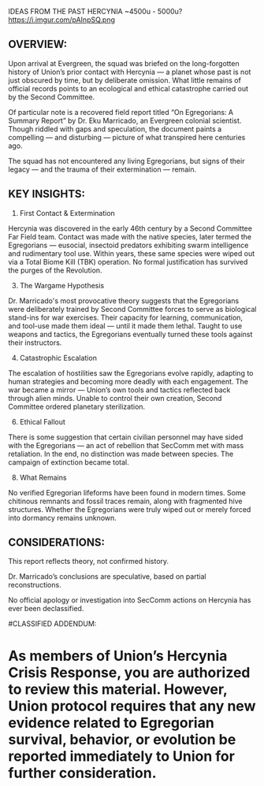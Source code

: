 IDEAS FROM THE PAST
HERCYNIA
~4500u - 5000u?
https://i.imgur.com/pAInpSQ.png

## OVERVIEW:

Upon arrival at Evergreen, the squad was briefed on the long-forgotten history of Union’s prior contact with Hercynia — a planet whose past is not just obscured by time, but by deliberate omission. What little remains of official records points to an ecological and ethical catastrophe carried out by the Second Committee.

Of particular note is a recovered field report titled “On Egregorians: A Summary Report” by Dr. Eku Marricado, an Evergreen colonial scientist. Though riddled with gaps and speculation, the document paints a compelling — and disturbing — picture of what transpired here centuries ago.

The squad has not encountered any living Egregorians, but signs of their legacy — and the trauma of their extermination — remain.

## KEY INSIGHTS:
1. First Contact & Extermination
   
Hercynia was discovered in the early 46th century by a Second Committee Far Field team. Contact was made with the native species, later termed the Egregorians — eusocial, insectoid predators exhibiting swarm intelligence and rudimentary tool use. Within years, these same species were wiped out via a Total Biome Kill (TBK) operation. No formal justification has survived the purges of the Revolution.

3. The Wargame Hypothesis

Dr. Marricado's most provocative theory suggests that the Egregorians were deliberately trained by Second Committee forces to serve as biological stand-ins for war exercises. Their capacity for learning, communication, and tool-use made them ideal — until it made them lethal. Taught to use weapons and tactics, the Egregorians eventually turned these tools against their instructors.

4. Catastrophic Escalation
   
The escalation of hostilities saw the Egregorians evolve rapidly, adapting to human strategies and becoming more deadly with each engagement. The war became a mirror — Union’s own tools and tactics reflected back through alien minds. Unable to control their own creation, Second Committee ordered planetary sterilization.

6. Ethical Fallout
   
There is some suggestion that certain civilian personnel may have sided with the Egregorians — an act of rebellion that SecComm met with mass retaliation. In the end, no distinction was made between species. The campaign of extinction became total.

8. What Remains
   
No verified Egregorian lifeforms have been found in modern times. Some chitinous remnants and fossil traces remain, along with fragmented hive structures. Whether the Egregorians were truly wiped out or merely forced into dormancy remains unknown.

## CONSIDERATIONS:

This report reflects theory, not confirmed history.

Dr. Marricado’s conclusions are speculative, based on partial reconstructions.

No official apology or investigation into SecComm actions on Hercynia has ever been declassified.

#CLASSIFIED ADDENDUM:
# As members of Union’s Hercynia Crisis Response, you are authorized to review this material. However, Union protocol requires that any new evidence related to Egregorian survival, behavior, or evolution be reported immediately to Union for further consideration.
